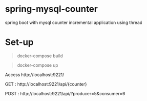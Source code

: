 # spring-mysql-counter
spring boot with mysql counter incremental application using thread
 
 # Set-up
 > docker-compose build
 
 > docker-compose up
 
 Access http://localhost:9221/
 
 
 GET : http://localhost:9221/api/{counter}
 
 POST : http://localhost:9221/api/?producer=5&consumer=6
 
 
